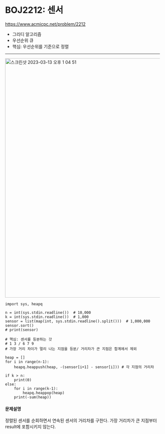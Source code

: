 # BOJ2212: 센서
<https://www.acmicpc.net/problem/2212>
+ 그리디 알고리즘
+ 우선순위 큐
+ 핵심: 우선순위를 기준으로 정렬
---
<img width="778" alt="스크린샷 2023-03-13 오후 1 04 51" src="https://user-images.githubusercontent.com/104095041/224605786-c0da93c4-77fe-4d49-af49-1cfa04b4c7ff.png">

```
import sys, heapq

n = int(sys.stdin.readline())  # 10,000
k = int(sys.stdin.readline())  # 1,000
sensor = list(map(int, sys.stdin.readline().split()))  # 1,000,000
sensor.sort()
# print(sensor)

# 핵심: 센서를 등분하는 갓
# 1 3 / 6 7 9
# 가장 거리 차이가 멀리 나는 지점을 등분/ 거리차가 큰 지점은 합계에서 제외

heap = []
for i in range(n-1):
    heapq.heappush(heap, -(sensor[i+1] - sensor[i])) # 각 지점의 거리차

if k > n:
    print(0)
else:
    for i in range(k-1):
        heapq.heappop(heap)
    print(-sum(heap))
```

#### 문제설명
정렬된 센서를 순회하면서 연속된 센서의 거리차를 구한다. 가장 거리차가 큰 지점부터 result에 포함시키지 않는다.